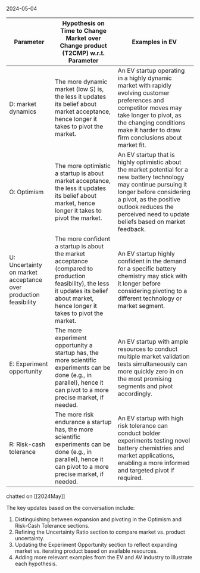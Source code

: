 2024-05-04

| Parameter                                                       | Hypothesis on Time to Change Market over Change product (T2CMP) w.r.t. Parameter                                                                                                          | Examples in EV                                                                                                                                                                                                                                             |
| --------------------------------------------------------------- | ----------------------------------------------------------------------------------------------------------------------------------------------------------------------------------------- | ---------------------------------------------------------------------------------------------------------------------------------------------------------------------------------------------------------------------------------------------------------- |
| D: market dynamics                                              | The more dynamic market (low S) is, the less it updates its belief about market acceptance, hence longer it takes to pivot the market.                                                    | An EV startup operating in a highly dynamic market with rapidly evolving customer preferences and competitor moves may take longer to pivot, as the changing conditions make it harder to draw firm conclusions about market fit.                          |
| O: Optimism                                                     | The more optimistic a startup is about market acceptance, the less it updates its belief about market, hence longer it takes to pivot the market.                                         | An EV startup that is highly optimistic about the market potential for a new battery technology may continue pursuing it longer before considering a pivot, as the positive outlook reduces the perceived need to update beliefs based on market feedback. |
| U: Uncertainty on market acceptance over production feasibility | The more confident a startup is about the market acceptance (compared to production feasibility), the less it updates its belief about market, hence longer it takes to pivot the market. | An EV startup highly confident in the demand for a specific battery chemistry may stick with it longer before considering pivoting to a different technology or market segment.                                                                            |
| E: Experiment opportunity                                       | The more experiment opportunity a startup has, the more scientific experiments can be done (e.g., in parallel), hence it can pivot to a more precise market, if needed.                   | An EV startup with ample resources to conduct multiple market validation tests simultaneously can more quickly zero in on the most promising segments and pivot accordingly.                                                                               |
| R: Risk-cash tolerance                                          | The more risk endurance a startup has, the more scientific experiments can be done (e.g., in parallel), hence it can pivot to a more precise market, if needed.                           | An EV startup with high risk tolerance can conduct bolder experiments testing novel battery chemistries and market applications, enabling a more informed and targeted pivot if required.                                                                  |

chatted on [[2024May]]

The key updates based on the conversation include:

1. Distinguishing between expansion and pivoting in the Optimism and Risk-Cash Tolerance sections.
2. Refining the Uncertainty Ratio section to compare market vs. product uncertainty.
3. Updating the Experiment Opportunity section to reflect expanding market vs. iterating product based on available resources.
4. Adding more relevant examples from the EV and AV industry to illustrate each hypothesis.